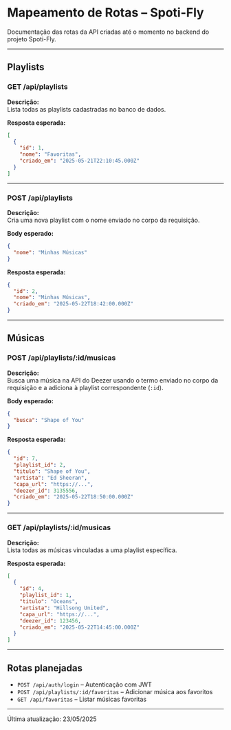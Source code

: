 
# Mapeamento de Rotas – Spoti-Fly

Documentação das rotas da API criadas até o momento no backend do projeto Spoti-Fly.

---

## Playlists

### GET /api/playlists

**Descrição:**  
Lista todas as playlists cadastradas no banco de dados.

**Resposta esperada:**

```json
[
  {
    "id": 1,
    "nome": "Favoritas",
    "criado_em": "2025-05-21T22:10:45.000Z"
  }
]
```

---

### POST /api/playlists

**Descrição:**  
Cria uma nova playlist com o nome enviado no corpo da requisição.

**Body esperado:**

```json
{
  "nome": "Minhas Músicas"
}
```

**Resposta esperada:**

```json
{
  "id": 2,
  "nome": "Minhas Músicas",
  "criado_em": "2025-05-22T18:42:00.000Z"
}
```

---

## Músicas

### POST /api/playlists/:id/musicas

**Descrição:**  
Busca uma música na API do Deezer usando o termo enviado no corpo da requisição e a adiciona à playlist correspondente (`:id`).

**Body esperado:**

```json
{
  "busca": "Shape of You"
}
```

**Resposta esperada:**

```json
{
  "id": 7,
  "playlist_id": 2,
  "titulo": "Shape of You",
  "artista": "Ed Sheeran",
  "capa_url": "https://...",
  "deezer_id": 3135556,
  "criado_em": "2025-05-22T18:50:00.000Z"
}
```

---

### GET /api/playlists/:id/musicas

**Descrição:**  
Lista todas as músicas vinculadas a uma playlist específica.

**Resposta esperada:**

```json
[
  {
    "id": 4,
    "playlist_id": 1,
    "titulo": "Oceans",
    "artista": "Hillsong United",
    "capa_url": "https://...",
    "deezer_id": 123456,
    "criado_em": "2025-05-22T14:45:00.000Z"
  }
]
```

---

## Rotas planejadas

- `POST /api/auth/login` – Autenticação com JWT
- `POST /api/playlists/:id/favoritas` – Adicionar música aos favoritos
- `GET /api/favoritas` – Listar músicas favoritas

---

Última atualização: 23/05/2025
